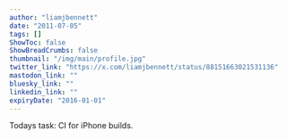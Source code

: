 ```yaml
---
author: "liamjbennett"
date: "2011-07-05"
tags: []
ShowToc: false
ShowBreadCrumbs: false
thumbnail: "/img/main/profile.jpg"
twitter_link: "https://x.com/liamjbennett/status/88151663021531136"
mastodon_link: ""
bluesky_link: ""
linkedin_link: ""
expiryDate: "2016-01-01"
---
```


Todays task: CI for iPhone builds.

